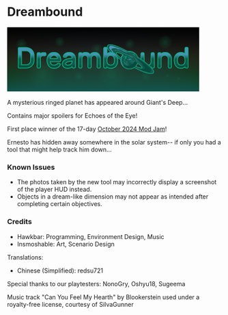 # Dreambound

![A logo spelling out Dreambound](Banner.png)

A mysterious ringed planet has appeared around Giant's Deep...

Contains major spoilers for Echoes of the Eye!

First place winner of the 17-day [October 2024 Mod Jam](https://outerwildsmods.com/jam/oct-2024/)!

Ernesto has hidden away somewhere in the solar system-- if only you had a tool that might help track him down...

### Known Issues

- The photos taken by the new tool may incorrectly display a screenshot of the player HUD instead.
- Objects in a dream-like dimension may not appear as intended after completing certain objectives.

### Credits

- Hawkbar: Programming, Environment Design, Music
- Insmoshable: Art, Scenario Design

Translations:
- Chinese (Simplified): redsu721

Special thanks to our playtesters: NonoGry, Oshyu18, Sugeema

Music track "Can You Feel My Hearth" by Blookerstein used under a royalty-free license, courtesy of SiIvaGunner
